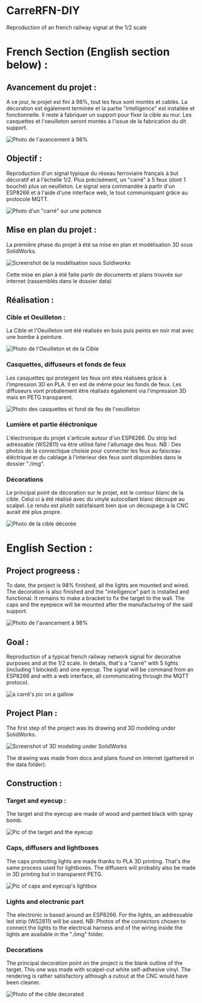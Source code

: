 # CarreRFN-DIY

Reproduction of an french railway signal at the 1/2 scale

# French Section (English section below) :
## Avancement du projet :
A ce jour, le projet est fini à 98%, tout les feux sont montés et cablés. La décoration est également terminée
et la partie "intelligence" est installée et fonctionnelle. Il reste à fabriquer un support pour fixer la cible au mur.
Les casquettes et l'oeuilleton seront montés à l'issue de la fabrication du dit support.

![Photo de l'avancement à 98%](https://github.com/b84500/CarreRFN-DIY/blob/main/img/cible98%25.jpg)

## Objectif :
Reproduction d'un signal typique du réseau ferroviaire français à but décoratif
et à l'échelle 1/2.
Plus précisément, un "carré" à 5 feux (dont 1 bouché) plus un oeuilleton.
Le signal sera commandée à partir d'un ESP8266 et à l'aide d'une interface web, le tout
communiquant grâce au protocole MQTT.

![Photo d'un "carré" sur une potence](https://github.com/b84500/CarreRFN-DIY/blob/main/img/carrePot.jpg)

## Mise en plan du projet :
La première phase du projet à été sa mise en plan et modélisation 3D sous SolidWorks.

![Screenshot de la modélisation sous Soldiworks](https://github.com/b84500/CarreRFN-DIY/blob/main/img/CarreSLDW.PNG)

Cette mise en plan à été faite partir de documents et plans trouvés sur internet
(rassemblés dans le dossier data)

## Réalisation :
### Cible et Oeuilleton :
La Cible et l'Oeuilleton ont été réalisés en bois puis peints en noir mat avec une bombe à peinture.

![Photo de l'Oeuilleton et de la Cible](https://github.com/b84500/CarreRFN-DIY/blob/main/img/carre&oeuilt.png)

### Casquettes, diffuseurs et fonds de feux
Les casquettes qui protègent les feux ont étés réalisées grâce à l'impression 3D en PLA.
Il en est de même pour les fonds de feux. Les diffuseurs vont probalement être réalisés
également via l'impression 3D mais en PETG transparent.

![Photo des casquettes et fond de feu de l'oeuilleton](https://github.com/b84500/CarreRFN-DIY/blob/main/img/casquettes+fdfOeuilt.png)

### Lumière et partie éléctronique
L'électronique du projet s'articule autour d'un ESP8266. Du strip led adressable (WS2811) va
être utilisé faire l'allumage des feux.
NB : Des photos de la connectique choisie pour connecter les feux au faisceau éléctrique et du cablage à l'interieur des feux
sont disponibles dans le dossier "./img".

### Décorations
Le principal point de décoration sur le projet, est le contour blanc de la cible. Celui ci à été réalisé
avec du vinyle autocollant blanc découpé au scalpel. Le rendu est plutôt satisfaisant bien que un découpage
à la CNC aurait été plus propre.

![Photo de la cible décorée](https://github.com/b84500/CarreRFN-DIY/blob/main/img/cibleWithDeco.jpg)

# English Section :
## Project progreess :
To date, the project is 98% finished, all the lights are mounted and wired. The decoration is also finished
and the "intelligence" part is installed and functional. It remains to make a bracket to fix the target to the wall.
The caps and the eyepiece will be mounted after the manufacturing of the said support.

![Photo de l'avancement à 98%](https://github.com/b84500/CarreRFN-DIY/blob/main/img/cible98%25.jpg)

## Goal :
Reproduction of a typical french railway network signal for decorative purposes and at the 1/2 scale.
In details, that's a "carré" with 5 lights (including 1 blocked) and one eyecup.
The signal will be command from an ESP8266 and with a web interface, all communicating through the MQTT protocol.

![a carré's pic on a gallow](https://github.com/b84500/CarreRFN-DIY/blob/main/img/carrePot.jpg)

## Project Plan :
The first step of the project was its drawing and 3D modeling under SolidWorks.

![Screenshot of 3D modeling under SolidWorks](https://github.com/b84500/CarreRFN-DIY/blob/main/img/CarreSLDW.PNG)

The drawing was made from docs and plans found on internet (gathered in the data folder).

## Construction :
### Target and eyecup :
The target and the eyecup are made of wood and painted black with spray bomb.

![Pic of the target and the eyecup](https://github.com/b84500/CarreRFN-DIY/blob/main/img/carre&oeuilt.png)

### Caps, diffusers and lightboxes
The caps protecting lights are made thanks to PLA 3D printing. That's the same process used for lightboxes.
The diffusers will probably also be made in 3D printing but in transparent PETG.

![Pic of caps and eyecup's lightbox](https://github.com/b84500/CarreRFN-DIY/blob/main/img/casquettes+fdfOeuilt.png)

### Lights and electronic part
The electronic is based around an ESP8266. For the lights, an addressable led strip (WS2811) will be used.
NB: Photos of the connectors chosen to connect the lights to the electrical harness and of the wiring inside the lights
are available in the "./img" folder.

### Decorations
The principal decoration point on the project is the blank outline of the target. This one was made
with scalpel-cut white self-adhesive vinyl. The rendering is rather satisfactory although a cutout
at the CNC would have been cleaner.

![Photo of the cible decorated](https://github.com/b84500/CarreRFN-DIY/blob/main/img/cibleWithDeco.jpg)
